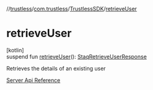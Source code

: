 //[trustless](../../../index.md)/[com.trustless](../index.md)/[TrustlessSDK](index.md)/[retrieveUser](retrieve-user.md)

# retrieveUser

[kotlin]\
suspend fun [retrieveUser](retrieve-user.md)(): [StaqRetrieveUserResponse](../../com.trustless.requests.identity/-staq-retrieve-user-response/index.md)

Retrieves the details of an existing user

[Server Api Reference](https://developer.staq.io/docs/apis/identity#/User%20management/Retrieve%20a%20user)
